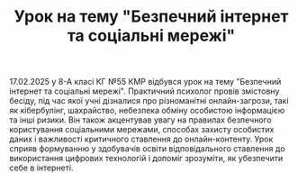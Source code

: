 ﻿---
title: 'Урок на тему "Безпечний інтернет та соціальні мережі"'
---

17.02.2025 у 8-А класі КГ №55 КМР відбувся урок на тему "Безпечний інтернет та соціальні мережі". Практичний психолог провів змістовну бесіду, під час якої учні дізналися про різноманітні онлайн-загрози, такі як кібербулінг, шахрайство, небезпека обміну особистою інформацією та інші ризики. Він також акцентував увагу на правилах безпечного користування соціальними мережами, способах захисту особистих даних і важливості критичного ставлення до онлайн-контенту. Урок сприяв формуванню у здобувачів освіти відповідального ставлення до використання цифрових технологій і допоміг зрозуміти, як убезпечити себе в інтернеті.

<slideshow />

